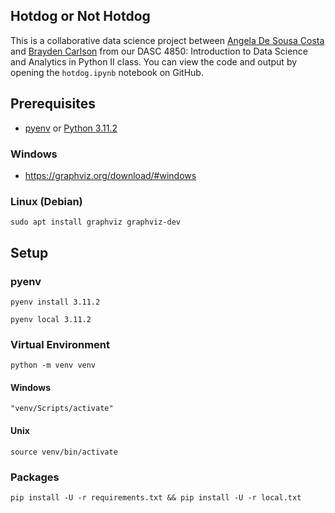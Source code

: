 ## Hotdog or Not Hotdog

This is a collaborative data science project between [Angela De Sousa Costa](https://github.com/angeladesousacosta) and [Brayden Carlson](https://github.com/braycarlson) from our DASC 4850: Introduction to Data Science and Analytics in Python II class. You can view the code and output by opening the `hotdog.ipynb` notebook on GitHub.

## Prerequisites

* [pyenv](https://github.com/pyenv/pyenv) or [Python 3.11.2](https://www.python.org/downloads/)

### Windows

* https://graphviz.org/download/#windows

### Linux (Debian)

```
sudo apt install graphviz graphviz-dev
```

## Setup

### pyenv

```
pyenv install 3.11.2
```

```
pyenv local 3.11.2
```

### Virtual Environment

```
python -m venv venv
```

#### Windows

```
"venv/Scripts/activate"
```

#### Unix

```
source venv/bin/activate
```

### Packages

```
pip install -U -r requirements.txt && pip install -U -r local.txt
```
